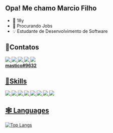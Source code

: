## Opa! Me chamo Marcio Filho

- 📅 18y
- 💼 Procurando Jobs
- 💡 Estudante de Desenvolvimento de Software

## 📱**Contatos**

<a href = "https://github.com/mastiico"><img src="https://img.shields.io/badge/Discord-7289DA?style=for-the-badge&logo=discord&logoColor=white" target="_blank"> <a href = "https://www.linkedin.com/in/marcio-filho-195979156/"><img src="https://img.shields.io/badge/LinkedIn-0077B5?style=for-the-badge&logo=linkedin&logoColor=white" target="_blank"> <a href = "https://twitter.com/mastico_"><img src="https://img.shields.io/badge/Twitter-1DA1F2?style=for-the-badge&logo=twitter&logoColor=white" target="_blank"> <a href = "mailto:marcinhofilho94@gmail.com?subject=Contato&body=Ol%C3%A1%2C%20Marcio%2C%20estou%20entrando%20em%20contato%20atraves%20do%20seu%20perfil%20do%20github%2C%20podemos%20conversar%3F"><img src="https://img.shields.io/badge/Gmail-D14836?style=for-the-badge&logo=gmail&logoColor=white" target="_blank">
</a> <a href = "https://www.twitch.tv/mastico"><img src="https://img.shields.io/badge/Twitch-9146FF?style=for-the-badge&logo=twitch&logoColor=white" target="_blank">
<br>**mastico#9632**</br>


## 🚀**Skills**

<a href = "https://github.com/mastiico"><img src="https://img.shields.io/badge/HTML-239120?style=for-the-badge&logo=html5&logoColor=white" target="_blank"> 
<a href = "https://github.com/mastiico"><img src="https://img.shields.io/badge/CSS-239120?&style=for-the-badge&logo=css3&logoColor=white" target="_blank">
<a href = "https://github.com/mastiico"><img src="https://img.shields.io/badge/Node.js-43853D?style=for-the-badge&logo=node.js&logoColor=white" target="_blank">
<a href = "https://github.com/mastiico"><img src="https://img.shields.io/badge/JavaScript-F7DF1E?style=for-the-badge&logo=javascript&logoColor=black" target="_blank">
<a href = "https://github.com/mastiico"><img src="https://img.shields.io/badge/TypeScript-007ACC?style=for-the-badge&logo=typescript&logoColor=white" target="_blank">
<a href = "https://github.com/mastiico"><img src="https://img.shields.io/badge/Java-ED8B00?style=for-the-badge&logo=java&logoColor=white" target="_blank">
<a href = "https://github.com/mastiico"><img src="https://img.shields.io/badge/MongoDB-4EA94B?style=for-the-badge&logo=mongodb&logoColor=white" target="_blank">
<a href = "https://github.com/mastiico"><img src="https://img.shields.io/badge/MySQL-005C84?style=for-the-badge&logo=mysql&logoColor=white" target="_blank">

## 🕸 Languages


[![Top Langs](https://github-readme-stats.vercel.app/api/top-langs/?username=mastiico&layout=compact)](https://github.com/anuraghazra/github-readme-stats)








